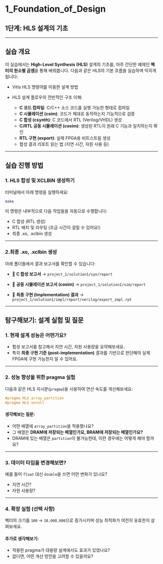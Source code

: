 # 1\_Foundation\_of\_Design

## 1단계: HLS 설계의 기초

---

##  실습 개요

이 실습에서는 **High-Level Synthesis (HLS)** 설계의 기초를, 아주 간단한 예제인 **벡터의 원소별 곱셈**을 통해 배워봅니다.
다음과 같은 HLS의 기본 흐름을 실습하며 익히게 됩니다:

* Vitis HLS 명령어를 이용한 설계 방법
* HLS 설계 플로우의 전반적인 구조 이해:

  * **C 코드 컴파일**: C/C++ 소스 코드를 실행 가능한 형태로 컴파일
  * **C 시뮬레이션 (csim)**: 코드가 제대로 동작하는지 기능적으로 검증
  * **C 합성 (csynth)**: C 코드에서 RTL (Verilog/VHDL) 생성
  * **C/RTL 공동 시뮬레이션 (cosim)**: 생성된 RTL이 원래 C 기능과 일치하는지 확인
  * **RTL 구현 (export)**: 실제 FPGA용 비트스트림 생성
  * 합성 결과 리포트 읽는 법 (지연 시간, 자원 사용 등)

---

##  실습 진행 방법

### 1. HLS 합성 및 XCLBIN 생성하기

터미널에서 아래 명령을 실행하세요:

```bash
make
```

이 명령은 내부적으로 다음 작업들을 자동으로 수행합니다:

* C 합성 (RTL 생성)
* RTL 배치 및 라우팅 (조금 시간이 걸릴 수 있어요!)
* 최종 .xo, .xclbin 생성

---

### 2.최종 .xo, .xclbin 생성

아래 폴더들에서 결과 보고서를 확인할 수 있습니다:

* 📄 **C 합성 보고서**
  → `project_1/solution1/syn/report`

* 📄 **공동 시뮬레이션 보고서 (cosim)**
  → `project_1/solution1/sim/report`

* 📄 **최종 구현 (Implementation) 결과**
  → `project_1/solution1/impl/report/verilog/export_impl.rpt`

---

##  탐구해보기: 설계 실험 및 질문

### 1. 현재 설계 성능은 어떤가요?

* 합성 보고서를 참고해서 지연 시간, 자원 사용량을 요약해보세요.
* 특히 **최종 구현 기준 (post-implementation)** 결과를 기반으로 판단해야 실제 FPGA에 구현 가능한지 알 수 있어요.

---

### 2. 성능 향상을 위한 pragma 실험

다음과 같은 HLS 지시문(`pragma`)을 사용하여 연산 속도를 개선해보세요:

```cpp
#pragma HLS array_partition
#pragma HLS unroll
```

#### 생각해보는 질문:

* 어떤 배열에 `array_partition`을 적용했나요?
* 그 배열은 **DRAM에 저장되는 배열인가요, BRAM에 저장되는 배열인가요?**
* DRAM에 있는 배열은 `partition`이 불가능한데, 이런 경우에는 어떻게 해야 할까요?

---

### 3. 데이터 타입을 변경해보면?

예를 들어 `float` 대신 `double`을 쓰면 어떤 변화가 있나요?

* 지연 시간?
* 자원 사용량?

---

### 4. 확장 실험 (선택 사항)

벡터의 크기를 `100` → `10,000,000`으로 증가시키며 성능 최적화가 여전히 유효한지 살펴보세요.

#### 추가로 생각해보기:

* 적용한 pragma가 대용량 설계에서도 효과가 있었나요?
* 없다면, 어떤 개선 방안을 고려할 수 있을까요?
